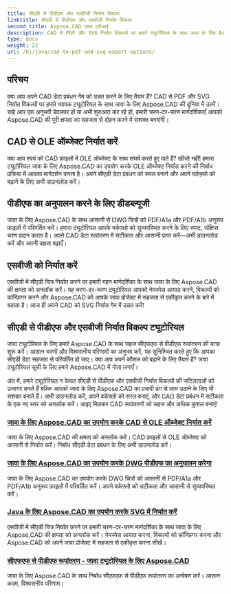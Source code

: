 ```yaml
---
title: सीएडी से पीडीएफ और एसवीजी निर्यात विकल्प
linktitle: सीएडी से पीडीएफ और एसवीजी निर्यात विकल्प
second_title: Aspose.CAD जावा एपीआई
description: CAD से PDF और SVG निर्यात विकल्पों पर हमारे ट्यूटोरियल के साथ जावा के लिए Aspose.CAD की शक्ति को अनलॉक करें। सीएडी डेटा को सटीकता और आसानी से आसानी से प्रबंधित करें।
type: docs
weight: 22
url: /hi/java/cad-to-pdf-and-svg-export-options/
---
```



## परिचय

क्या आप अपने CAD डेटा प्रबंधन गेम को उन्नत करने के लिए तैयार हैं? CAD से PDF और SVG निर्यात विकल्पों पर हमारे व्यापक ट्यूटोरियल के साथ जावा के लिए Aspose.CAD की दुनिया में उतरें। चाहे आप एक अनुभवी डेवलपर हों या अभी शुरुआत कर रहे हों, हमारी चरण-दर-चरण मार्गदर्शिकाएँ आपको Aspose.CAD की पूरी क्षमता का सहजता से दोहन करने में सशक्त बनाएंगी।

## CAD से OLE ऑब्जेक्ट निर्यात करें

क्या आप स्वयं को CAD फ़ाइलों में OLE ऑब्जेक्ट के साथ संघर्ष करते हुए पाते हैं? खीजो नहीं! हमारा ट्यूटोरियल जावा के लिए Aspose.CAD का उपयोग करके OLE ऑब्जेक्ट निर्यात करने की निर्बाध प्रक्रिया में आपका मार्गदर्शन करता है। अपने सीएडी डेटा प्रबंधन को सरल बनाने और अपने वर्कफ़्लो को बढ़ाने के लिए अभी डाउनलोड करें।

## पीडीएफ का अनुपालन करने के लिए डीडब्ल्यूजी

जावा के लिए Aspose.CAD के साथ आसानी से DWG चित्रों को PDF/A1a और PDF/A1b अनुरूप फ़ाइलों में परिवर्तित करें। हमारा ट्यूटोरियल आपके वर्कफ़्लो को सुव्यवस्थित करने के लिए स्पष्ट, संक्षिप्त चरण प्रदान करता है। अपने CAD डेटा रूपांतरण में सटीकता और आसानी प्राप्त करें—अभी डाउनलोड करें और अपनी दक्षता बढ़ाएँ।

## एसवीजी को निर्यात करें

एसवीजी में सीएडी चित्र निर्यात करने पर हमारी गहन मार्गदर्शिका के साथ जावा के लिए Aspose.CAD की क्षमता को अनलॉक करें। यह चरण-दर-चरण ट्यूटोरियल आपको नेमस्पेस आयात करने, विकल्पों को कॉन्फ़िगर करने और Aspose.CAD को आपके जावा प्रोजेक्ट में सहजता से एकीकृत करने के बारे में बताता है। आज ही अपने CAD को SVG निर्यात गेम में उन्नत करें!

## सीएडी से पीडीएफ और एसवीजी निर्यात विकल्प ट्यूटोरियल
जावा ट्यूटोरियल के लिए हमारे Aspose.CAD के साथ सहज सीएफएफ से पीडीएफ रूपांतरण की यात्रा शुरू करें। आसान चरणों और विश्वसनीय परिणामों का अनुभव करें, यह सुनिश्चित करते हुए कि आपका सीएडी डेटा सहजता से परिवर्तित हो जाए। क्या आप अपने कौशल को बढ़ाने के लिए तैयार हैं? जावा ट्यूटोरियल सूची के लिए हमारे Aspose.CAD में गोता लगाएँ।

अंत में, हमारे ट्यूटोरियल न केवल सीएडी से पीडीएफ और एसवीजी निर्यात विकल्पों की जटिलताओं को उजागर करते हैं बल्कि आपको जावा के लिए Aspose.CAD का प्रभावी ढंग से लाभ उठाने के लिए भी सशक्त बनाते हैं। अभी डाउनलोड करें, अपने वर्कफ़्लो को सरल बनाएं, और CAD डेटा प्रबंधन में सटीकता के एक नए स्तर को अनलॉक करें। आइए मिलकर CAD रूपांतरणों को सहज और अधिक कुशल बनाएं!

### [जावा के लिए Aspose.CAD का उपयोग करके CAD से OLE ऑब्जेक्ट निर्यात करें](./export-ole-objects-from-cad/)
जावा के लिए Aspose.CAD की क्षमता को अनलॉक करें। CAD फ़ाइलों से OLE ऑब्जेक्ट को आसानी से निर्यात करें। निर्बाध सीएडी डेटा प्रबंधन के लिए अभी डाउनलोड करें।
### [जावा के लिए Aspose.CAD का उपयोग करके DWG पीडीएफ का अनुपालन करेगा](./dwg-to-compliance-pdf/)
जावा के लिए Aspose.CAD का उपयोग करके DWG चित्रों को आसानी से PDF/A1a और PDF/A1b अनुरूप फ़ाइलों में परिवर्तित करें। अपने वर्कफ़्लो को सटीकता और आसानी से सुव्यवस्थित करें।
### [Java के लिए Aspose.CAD का उपयोग करके SVG में निर्यात करें](./export-to-svg/)
एसवीजी में सीएडी चित्र निर्यात करने पर हमारी चरण-दर-चरण मार्गदर्शिका के साथ जावा के लिए Aspose.CAD की क्षमता को अनलॉक करें। नेमस्पेस आयात करना, विकल्पों को कॉन्फ़िगर करना और Aspose.CAD को अपने जावा प्रोजेक्ट में सहजता से एकीकृत करना सीखें।
### [सीएफएफ से पीडीएफ रूपांतरण - जावा ट्यूटोरियल के लिए Aspose.CAD](./cff-to-pdf-conversion/)
जावा के लिए Aspose.CAD के साथ निर्बाध सीएफएफ से पीडीएफ रूपांतरण का अन्वेषण करें। आसान कदम, विश्वसनीय परिणाम।